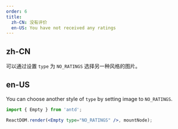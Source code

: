 ```yaml
---
order: 6
title:
  zh-CN: 没有评价
  en-US: You have not received any ratings
---
```


## zh-CN

可以通过设置 `type` 为 `NO_RATINGS` 选择另一种风格的图片。

## en-US

You can choose another style of `type` by setting image to `NO_RATINGS`.

```jsx
import { Empty } from 'antd';

ReactDOM.render(<Empty type="NO_RATINGS" />, mountNode);
```
